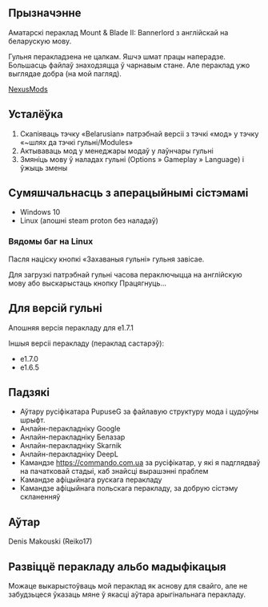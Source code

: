 
## Прызначэнне

Аматарскі пераклад Mount & Blade II: Bannerlord з англійскай на беларускую мову.

Гульня перакладзена не цалкам. Яшчэ шмат працы наперадзе. Большасць файлаў знаходзяцца ў чарнавым стане. Але пераклад ужо выглядае добра (на мой пагляд).

[NexusMods](https://www.nexusmods.com/mountandblade2bannerlord/mods/3735)

## Усталёўка

1. Скапіяваць тэчку «Belarusian» патрэбнай версіі з тэчкі «мод» у тэчку «~шлях да тэчкі гульні/Modules»
2. Актываваць мод у менеджары модаў у лаўнчары гульні
3. Змяніць мову ў наладах гульні (Options » Gameplay » Language) і ўжыць змены 

## Сумяшчальнасць з аперацыйнымі сістэмамі

* Windows 10
* Linux (апошні steam proton без наладаў)

### Вядомы баг на Linux

Пасля націску кнопкі «Захаваныя гульні» гульня завісае.

Для загрузкі патрэбнай гульні часова пераключыцца на англійскую мову або выскарыстаць кнопку Працягнуць...

## Для версій гульні

Апошняя версія перакладу для e1.7.1

Іншыя версіі перакладу (пераклад састарэў):
* e1.7.0
* e1.6.5

## Падзякі

* Аўтару русіфікатара PupuseG за файлавую структуру мода і цудоўны шрыфт.
* Анлайн-перакладніку Google
* Анлайн-перакладніку Белазар
* Анлайн-перакладніку Skarnik
* Анлайн-перакладніку DeepL
* Камандзе https://commando.com.ua за русіфікатар, у які я падглядваў на пачатковай стадыі, каб знайсці вырашэнні праблем
* Камандзе афіцыйнага рускага перакладу
* Камандзе афіцыйнага польскага перакладу, за добрую сістэму скланенняў

## Аўтар

Denis Makouski (Reiko17)

## Развіццё перакладу альбо мадыфікацыя

Можаце выкарыстоўваць мой пераклад як аснову для свайго, але не забудзьцеся ўказаць мяне ў якасці аўтара арыгінальнага перакладу.
